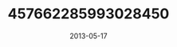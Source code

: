 ---
title: "457662285993028450"
image: "2013-05-17 18.00.17 457662285993028450_46248401"
date: "2013-05-17"
type: "photo"
---